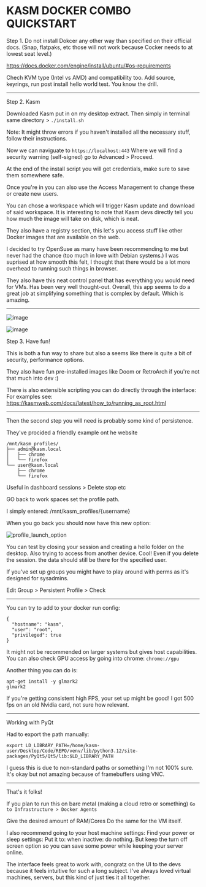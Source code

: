 # KASM DOCKER COMBO QUICKSTART

Step 1. Do not install Dokcer any other way than specified on their official docs. (Snap, flatpaks, etc those will not work because Cocker needs to at lowest seat level.)

https://docs.docker.com/engine/install/ubuntu/#os-requirements

Chech KVM type (Intel vs AMD) and compatibility too.
Add source, keyrings, run post install hello world test. You know the drill.
 
---

Step 2. Kasm

Downloaded Kasm put in on my desktop extract. Then simply in terminal same directory > `./install.sh` 

Note: It might throw errors if you haven't installed all the necessary stuff, follow their instructions.

Now we can naviguate to `https://localhost:443` Where we will find a security warning (self-signed) go to Advanced > Proceed. 

At the end of the install script you will get credentials, make sure to save them somewhere safe. 

Once you're in you can also use the Access Management to change these or create new users. 

You can chose a workspace which will trigger Kasm update and download of said workspace. 
It is interesting to note that Kasm devs directly tell you how much the image will take on disk, which is neat. 

They also have a registry section, this let's you access stuff like other Docker images that are available on the web. 

I decided to try OpenSuse as many have been recommending to me but never had the chance (too much in love with Debian systems.)
I was suprised at how smooth this felt, I thought that there would be a lot more overhead to running such things in browser. 


They also have this neat control panel that has everything you would need for VMs. Has been very well thought-out. 
Overall, this app seems to do a great job at simplifying something that is complex by default. Which is amazing. 

---

![image](https://github.com/user-attachments/assets/4b43f5d1-9ec2-4bbf-b167-57de0b111f9f)

![image](https://github.com/user-attachments/assets/a3c3803c-ffce-41f7-86b3-6716091ea590)


Step 3. Have fun! 

This is both a fun way to share but also a seems like there is quite a bit of security, performance options. 

They also have fun pre-installed images like Doom or RetroArch if you're not that much into dev :)

There is also extensible scripting you can do directly through the interface: For examples see: https://kasmweb.com/docs/latest/how_to/running_as_root.html

---

Then the second step you will need is probably some kind of persistence. 

They've procided a friendly example ont he website 

```
/mnt/kasm_profiles/
├── admin@kasm.local
│   ├── chrome
│   └── firefox
└── user@kasm.local
    ├── chrome
    └── firefox
```

Useful in dashboard sessions > Delete stop etc 

GO back to work spaces set the profile path.

I simply entered: /mnt/kasm_profiles/{username} 

When you go back you should now have this new option:

![profile_launch_option](https://github.com/user-attachments/assets/a6dfd0a8-4af1-4b0e-ad78-2b4c10884e97)

You can test by closing your session and creating a hello folder on the desktop. Also trying to access from another device. Cool!
Even if you delete the session. the data should still be there for the specified user. 

If you've set up groups you might have to play around with perms as it's designed for sysadmins. 

Edit Group > Persistent Profile > Check

---
You can try to add to your docker run config: 

```
{
  "hostname": "kasm",
  "user": "root",
  "privileged": true
}
```

It might not be recommended on larger systems but gives host capabilities. 
You can also check GPU access by going into chrome: ```chrome://gpu```

Another thing you can do is: 
```
apt-get install -y glmark2
glmark2
```

If you're getting consistent high FPS, your set up might be good! I got 500 fps on an old Nvidia card, not sure how relevant. 

----
Working with PyQt

Had to export the path manually: 

```
export LD_LIBRARY_PATH=/home/kasm-user/Desktop/Code/REPO/venv/lib/python3.12/site-packages/PyQt5/Qt5/lib:$LD_LIBRARY_PATH
```

I guess this is due to non-standard paths or something I'm not 100% sure. It's okay but not amazing because of framebuffers using VNC. 



---
That's it folks! 

If you plan to run this on bare metal (making a cloud retro or something)
```Go to Infrastructure > Docker Agents```

Give the desired amount of RAM/Cores
Do the same for the VM itself. 

I also recommend going to your host machine settings: Find your power or sleep settings:
Put it to: when inactive: do nothing. But keep the turn off screen option so you can save some power while keeping your server online.  

The interface feels great to work with, congratz on the UI to the devs because it feels intuitive for such a long subject. I've always loved virtual machines, servers, but this kind of just ties it all together. 

